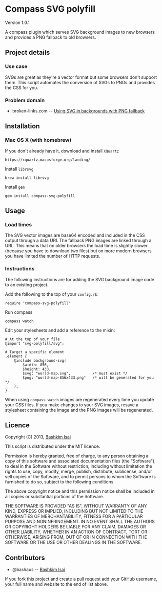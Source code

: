 # Compass SVG polyfill

Version 1.0.1

A compass plugin which serves SVG background images to new browsers and 
provides a PNG fallback to old browsers.

## Project details

### Use case

SVGs are great as they're a vector format but some browsers don't support them. 
This script automates the conversion of SVGs to PNGs and provides the CSS for you.

### Problem domain

* broken-links.com -- [Using SVG in backgrounds with PNG fallback](http://www.broken-links.com/2010/06/14/using-svg-in-backgrounds-with-png-fallback/)

## Installation

### Mac OS X (with homebrew)

If you don't already have it, download and install `XQuartz`

    https://xquartz.macosforge.org/landing/

Install `librsvg`

    brew install librsvg

Install `gem`

    gem install compass-svg-polyfill

## Usage

### Load times

The SVG vector images are base64 encoded and included in the CSS output through 
a data URI. The fallback PNG images are linked through a URL. This means that 
on older browsers the load time is slightly slower (because you have to 
download two files) but on more modern browsers you have limited the number 
of HTTP requests.

### Instructions

The following instructions are for adding the SVG background image code to an existing project. 

Add the following to the top of your `config.rb`:

    require "compass-svg-polyfill"

Run compass

    compass watch

Edit your stylesheets and add a reference to the mixin:

    # At the top of your file
    @import "svg-polyfill/svg";

    # Target a specific element
    .element {
        @include background-svg(
            $width: 856,
            $height: 433,
            $svg: "world-map.svg",          /* must exist */
            $png: "world-map-856x433.png"   /* will be generated for you */
        );
    }

When using `compass watch` images are regenerated every time you update your 
CSS files. If you make changes to your SVG images, resave a stylesheet 
containing the image and the PNG images will be regenerated.

## Licence

Copyright (C) 2013, [Bashkim Isai](http://www.bashkim.com.au)

This script is distributed under the MIT licence.

Permission is hereby granted, free of charge, to any person obtaining a copy of this software and associated documentation files (the "Software"), to deal in the Software without restriction, including without limitation the rights to use, copy, modify, merge, publish, distribute, sublicense, and/or sell copies of the Software, and to permit persons to whom the Software is furnished to do so, subject to the following conditions:

The above copyright notice and this permission notice shall be included in all copies or substantial portions of the Software.

THE SOFTWARE IS PROVIDED "AS IS", WITHOUT WARRANTY OF ANY KIND, EXPRESS OR IMPLIED, INCLUDING BUT NOT LIMITED TO THE WARRANTIES OF MERCHANTABILITY, FITNESS FOR A PARTICULAR PURPOSE AND NONINFRINGEMENT. IN NO EVENT SHALL THE AUTHORS OR COPYRIGHT HOLDERS BE LIABLE FOR ANY CLAIM, DAMAGES OR OTHER LIABILITY, WHETHER IN AN ACTION OF CONTRACT, TORT OR OTHERWISE, ARISING FROM, OUT OF OR IN CONNECTION WITH THE SOFTWARE OR THE USE OR OTHER DEALINGS IN THE SOFTWARE.

## Contributors

* @bashaus -- [Bashkim Isai](http://www.bashkim.com.au/)

If you fork this project and create a pull request add your GitHub username, your full name and website to the end of list above.
